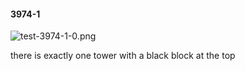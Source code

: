#### 3974-1
![test-3974-1-0.png](https://github.com/lil-lab/nlvr/raw/master/nlvr/test/images/0/test-3974-1-0.png "test-3974-1-0.png")

there is exactly one tower with a black block at the top